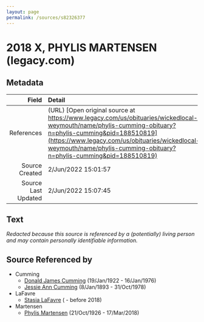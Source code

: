```yaml
---
layout: page
permalink: /sources/s82326377
---
```


# 2018 X, PHYLIS MARTENSEN (legacy.com)

## Metadata

Field | Detail
---:|:---
References | (URL) [Open original source at https://www.legacy.com/us/obituaries/wickedlocal-weymouth/name/phylis-cumming-obituary?n=phylis-cumming&pid=188510819](https://www.legacy.com/us/obituaries/wickedlocal-weymouth/name/phylis-cumming-obituary?n=phylis-cumming&pid=188510819)
Source Created | 2/Jun/2022 15:01:57
Source Last Updated | 2/Jun/2022 15:07:45

## Text

_Redacted because this source is referenced by a (potentially) living person and may contain personally identifiable information._

## Source Referenced by

* Cumming
  * [Donald James Cumming](../people/@42110198@-donald-james-cumming-b1922-1-19-d1976-1-16.md) (19/Jan/1922 - 16/Jan/1976)
  * [Jessie Ann Cumming](../people/@66222886@-jessie-ann-cumming-b1893-1-8-d1978-10-31.md) (8/Jan/1893 - 31/Oct/1978)
* LaFavre
  * [Stasia LaFavre](../people/@16839684@-stasia-lafavre-b-d2018.md) ( - before 2018)
* Martensen
  * [Phylis Martensen](../people/@56344636@-phylis-martensen-b1926-10-21-d2018-3-17.md) (21/Oct/1926 - 17/Mar/2018)
